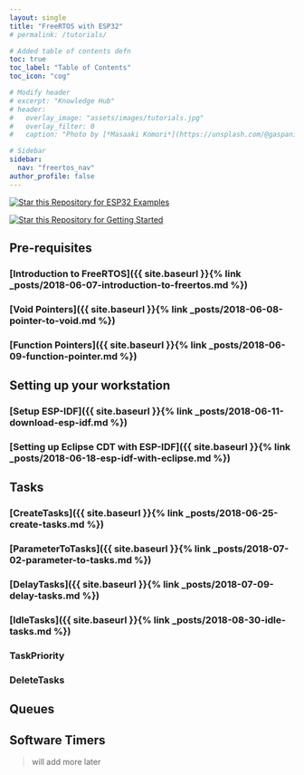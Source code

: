 ```yaml
---
layout: single
title: "FreeRTOS with ESP32"
# permalink: /tutorials/

# Added table of contents defn
toc: true
toc_label: "Table of Contents"
toc_icon: "cog"

# Modify header
# excerpt: "Knowledge Hub"
# header:
#   overlay_image: "assets/images/tutorials.jpg"
#   overlay_filter: 0
#   caption: "Photo by [*Masaaki Komori*](https://unsplash.com/@gaspanik) on [Unsplash](https://unsplash.com/)"

# Sidebar
sidebar:
  nav: "freertos_nav"
author_profile: false
---
```


[![Star this Repository for ESP32 Examples](https://img.shields.io/badge/Github-ESP32_Repo-green.svg?logo=github)](https://github.com/coder137/ESP32-Repo)

[![Star this Repository for Getting Started](https://img.shields.io/badge/Github-FreeRTOS_Tutorials-green.svg?logo=github)](https://github.com/coder137/FreeRTOS_Tutorials)

## Pre-requisites

### [Introduction to FreeRTOS]({{ site.baseurl }}{% link _posts/2018-06-07-introduction-to-freertos.md %})
### [Void Pointers]({{ site.baseurl }}{% link _posts/2018-06-08-pointer-to-void.md %})
### [Function Pointers]({{ site.baseurl }}{% link _posts/2018-06-09-function-pointer.md %})

## Setting up your workstation

### [Setup ESP-IDF]({{ site.baseurl }}{% link _posts/2018-06-11-download-esp-idf.md %})
### [Setting up Eclipse CDT with ESP-IDF]({{ site.baseurl }}{% link _posts/2018-06-18-esp-idf-with-eclipse.md %})

## Tasks

### [CreateTasks]({{ site.baseurl }}{% link _posts/2018-06-25-create-tasks.md %})
### [ParameterToTasks]({{ site.baseurl }}{% link _posts/2018-07-02-parameter-to-tasks.md %})
### [DelayTasks]({{ site.baseurl }}{% link _posts/2018-07-09-delay-tasks.md %})
### [IdleTasks]({{ site.baseurl }}{% link _posts/2018-08-30-idle-tasks.md %})
### TaskPriority
### DeleteTasks

## Queues

## Software Timers

> will add more later
